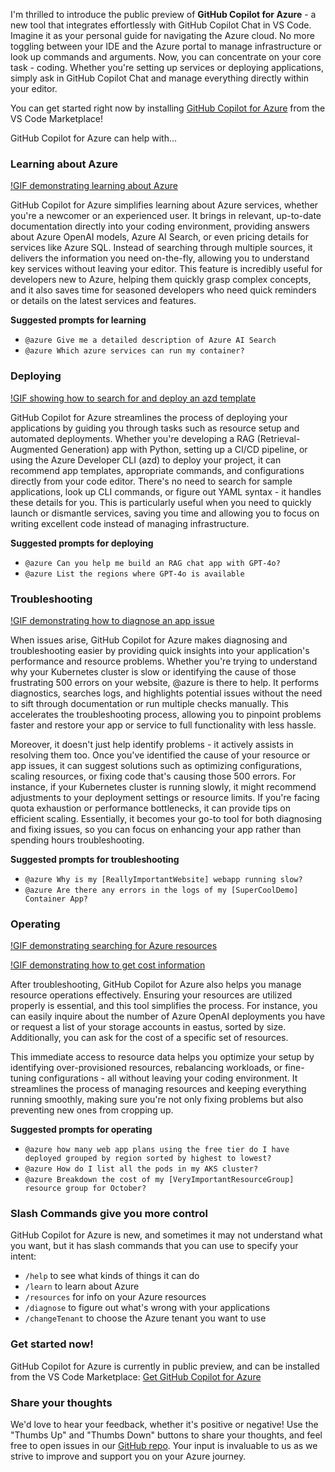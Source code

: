 
I'm thrilled to introduce the public preview of **GitHub Copilot for Azure** - a new tool that integrates effortlessly with GitHub Copilot Chat in VS Code. Imagine it as your personal guide for navigating the Azure cloud. No more toggling between your IDE and the Azure portal to manage infrastructure or look up commands and arguments. Now, you can concentrate on your core task - coding. Whether you're setting up services or deploying applications, simply ask in GitHub Copilot Chat and manage everything directly within your editor.

You can get started right now by installing [GitHub Copilot for Azure](https://aka.ms/GetGitHubCopilotForAzure) from the VS Code Marketplace!

GitHub Copilot for Azure can help with...

### Learning about Azure

[!GIF demonstrating learning about Azure](learn_10-11-2024.gif)

GitHub Copilot for Azure simplifies learning about Azure services, whether you're a newcomer or an experienced user. It brings in relevant, up-to-date documentation directly into your coding environment, providing answers about Azure OpenAI models, Azure AI Search, or even pricing details for services like Azure SQL. Instead of searching through multiple sources, it delivers the information you need on-the-fly, allowing you to understand key services without leaving your editor. This feature is incredibly useful for developers new to Azure, helping them quickly grasp complex concepts, and it also saves time for seasoned developers who need quick reminders or details on the latest services and features.

**Suggested prompts for learning**

- `@azure Give me a detailed description of Azure AI Search`
- `@azure Which azure services can run my container?`

### Deploying

[!GIF showing how to search for and deploy an azd template](deploy-init_10-11-2024.gif)

GitHub Copilot for Azure streamlines the process of deploying your applications by guiding you through tasks such as resource setup and automated deployments. Whether you're developing a RAG (Retrieval-Augmented Generation) app with Python, setting up a CI/CD pipeline, or using the Azure Developer CLI (azd) to deploy your project, it can recommend app templates, appropriate commands, and configurations directly from your code editor. There's no need to search for sample applications, look up CLI commands, or figure out YAML syntax - it handles these details for you. This is particularly useful when you need to quickly launch or dismantle services, saving you time and allowing you to focus on writing excellent code instead of managing infrastructure.


**Suggested prompts for deploying**

- `@azure Can you help me build an RAG chat app with GPT-4o?`
- `@azure List the regions where GPT-4o is available`

### Troubleshooting

[!GIF demonstrating how to diagnose an app issue](diagnose-logs_10-11-2024.gif)

When issues arise, GitHub Copilot for Azure makes diagnosing and troubleshooting easier by providing quick insights into your application's performance and resource problems. Whether you're trying to understand why your Kubernetes cluster is slow or identifying the cause of those frustrating 500 errors on your website, @azure is there to help. It performs diagnostics, searches logs, and highlights potential issues without the need to sift through documentation or run multiple checks manually. This accelerates the troubleshooting process, allowing you to pinpoint problems faster and restore your app or service to full functionality with less hassle.

Moreover, it doesn't just help identify problems - it actively assists in resolving them too. Once you've identified the cause of your resource or app issues, it can suggest solutions such as optimizing configurations, scaling resources, or fixing code that's causing those 500 errors. For instance, if your Kubernetes cluster is running slowly, it might recommend adjustments to your deployment settings or resource limits. If you're facing quota exhaustion or performance bottlenecks, it can provide tips on efficient scaling. Essentially, it becomes your go-to tool for both diagnosing and fixing issues, so you can focus on enhancing your app rather than spending hours troubleshooting.

**Suggested prompts for troubleshooting**


- `@azure Why is my [ReallyImportantWebsite] webapp running slow?`
- `@azure Are there any errors in the logs of my [SuperCoolDemo] Container App?`

### Operating

[!GIF demonstrating searching for Azure resources](view-resources_10-11-2024.gif)

[!GIF demonstrating how to get cost information](cost-breakdown_10-30-2024.gif)

After troubleshooting, GitHub Copilot for Azure also helps you manage resource operations effectively. Ensuring your resources are utilized properly is essential, and this tool simplifies the process. For instance, you can easily inquire about the number of Azure OpenAI deployments you have or request a list of your storage accounts in eastus, sorted by size. Additionally, you can ask for the cost of a specific set of resources.

This immediate access to resource data helps you optimize your setup by identifying over-provisioned resources, rebalancing workloads, or fine-tuning configurations - all without leaving your coding environment. It streamlines the process of managing resources and keeping everything running smoothly, making sure you're not only fixing problems but also preventing new ones from cropping up.

**Suggested prompts for operating**

- `@azure how many web app plans using the free tier do I have deployed grouped by region sorted by highest to lowest?`
- `@azure How do I list all the pods in my AKS cluster?`
- `@azure Breakdown the cost of my [VeryImportantResourceGroup] resource group for October?`

### Slash Commands give you more control

GitHub Copilot for Azure is new, and sometimes it may not understand what you want, but it has slash commands that you can use to specify your intent:

- `/help` to see what kinds of things it can do
- `/learn` to learn about Azure
- `/resources` for info on your Azure resources
- `/diagnose` to figure out what's wrong with your applications
- `/changeTenant` to choose the Azure tenant you want to use

### Get started now!

GitHub Copilot for Azure is currently in public preview, and can be installed from the VS Code Marketplace: [Get GitHub Copilot for Azure](https://aka.ms/GetGitHubCopilotForAzure)

### Share your thoughts

We'd love to hear your feedback, whether it's positive or negative! Use the "Thumbs Up" and "Thumbs Down" buttons to share your thoughts, and feel free to open issues in our [GitHub repo](https://aka.ms/GitHubCopilotForAzureRepo). Your input is invaluable to us as we strive to improve and support you on your Azure journey.

